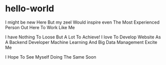 # hello-world
I might be new Here But my zeel Would inspire even The Most Experienced Person Out Here To Work Like Me 

I have Nothing To Loose But A Lot To Achieve!
I love To Develop Website As A Backend Developer
Machine Learning And Big Data Management Excite Me

I Hope To See Myself Doing The Same Soon

